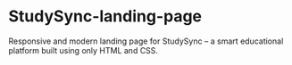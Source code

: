 # StudySync-landing-page
Responsive and modern landing page for StudySync – a smart educational platform built using only HTML and CSS.

